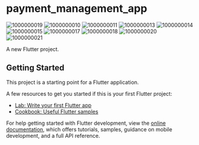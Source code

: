 # payment_management_app
![1000000019](https://github.com/vinod1311/payment_management_app/assets/52006123/275f496d-7dde-4846-b920-378bb120d152)
![1000000010](https://github.com/vinod1311/payment_management_app/assets/52006123/76544de4-5935-4a83-9841-2f745d4f9ae9)
![1000000011](https://github.com/vinod1311/payment_management_app/assets/52006123/b8105bd1-df6d-4077-b77c-ea8b1f3df445)
![1000000013](https://github.com/vinod1311/payment_management_app/assets/52006123/74df60d8-d974-4986-9fbb-1fea8c2b8977)
![1000000014](https://github.com/vinod1311/payment_management_app/assets/52006123/b1a3c5bf-f3d6-4ceb-a2fa-cfc43d0c908d)
![1000000015](https://github.com/vinod1311/payment_management_app/assets/52006123/fabaeacb-c881-4ba9-a36f-1c00e0fa3360)
![1000000017](https://github.com/vinod1311/payment_management_app/assets/52006123/50601895-e72c-4c5f-9f33-a6c750a10455)
![1000000018](https://github.com/vinod1311/payment_management_app/assets/52006123/af1d592b-d306-45d9-ac61-be8792c82678)
![1000000020](https://github.com/vinod1311/payment_management_app/assets/52006123/4ed63008-7386-4d15-b910-040270c440f7)
![1000000021](https://github.com/vinod1311/payment_management_app/assets/52006123/e74d5085-7d43-43e1-bcd6-458d85df3ed5)


A new Flutter project.

## Getting Started

This project is a starting point for a Flutter application.

A few resources to get you started if this is your first Flutter project:

- [Lab: Write your first Flutter app](https://docs.flutter.dev/get-started/codelab)
- [Cookbook: Useful Flutter samples](https://docs.flutter.dev/cookbook)

For help getting started with Flutter development, view the
[online documentation](https://docs.flutter.dev/), which offers tutorials,
samples, guidance on mobile development, and a full API reference.
